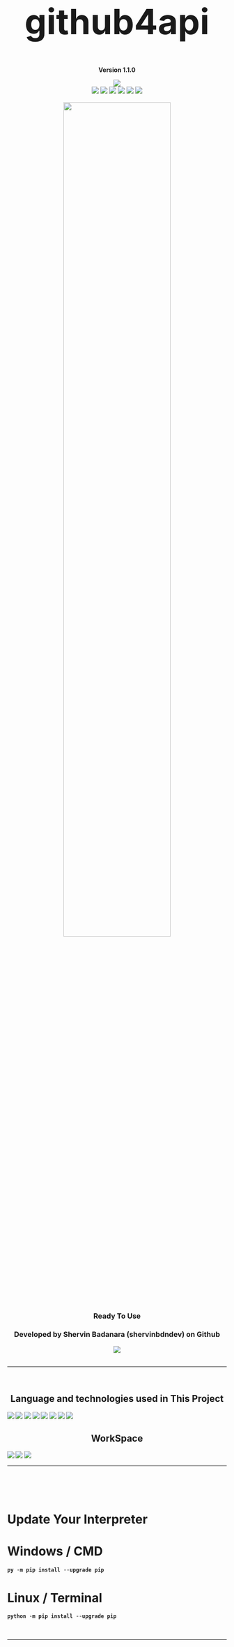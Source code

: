 <h1 align='center' style="font-size:5rem"><b>github4api</b></h1>
<p align='center'><b>Version 1.1.0</b></p>
<div align="center">
    <div align="center">
        <img src="https://img.shields.io/github/license/shervinbdndev/github4api.svg"></img>
    </div>
    <img src="https://img.shields.io/github/forks/shervinbdndev/github4api.svg"></img>
    <img src="https://img.shields.io/github/stars/shervinbdndev/github4api.svg"></img>
    <img src="https://img.shields.io/github/watchers/shervinbdndev/github4api.svg"></img>
    <img src="https://img.shields.io/github/issues-pr/shervinbdndev/github4api.svg"></img>
    <img src="https://img.shields.io/github/issues-pr-closed/shervinbdndev/github4api.svg"></img>
    <img src="https://img.shields.io/github/downloads/shervinbdndev/github4api/total.svg"></img>
</div>
<br>
<div align="center">
    <img style="display:block;margin-left:auto;margin-right:auto;width:70%;" src="https://github-readme-stats.vercel.app/api/pin/?username=shervinbdndev&repo=github4api&theme=dracula"></img>
</div>
<br>
<h3 align='center'>Ready To Use</h3>
<h3 align='center'>Developed by Shervin Badanara (shervinbdndev) on Github</h3>
<div align="center">
    <img src="https://forthebadge.com/images/badges/made-with-python.svg"></img>
</div>
<br>
<hr>
<br>
<h2 align='center'><b>Language and technologies used in This Project</h2>
<img src="https://img.shields.io/badge/Python-14354C?style=for-the-badge&logo=python&logoColor=white"></img>
<img src="https://img.shields.io/badge/Google_chrome-4285F4?style=for-the-badge&logo=Google-chrome&logoColor=white"></img>
<img src="https://img.shields.io/badge/Visual_Studio_Code-0078D4?style=for-the-badge&logo=visual%20studio%20code&logoColor=white"></img>
<img src="https://img.shields.io/badge/Linux-FCC624?style=for-the-badge&logo=linux&logoColor=black"></img>
<img src="https://img.shields.io/badge/Ubuntu-E95420?style=for-the-badge&logo=ubuntu&logoColor=white"></img>
<img src="https://img.shields.io/badge/GitHub-100000?style=for-the-badge&logo=github&logoColor=white"></img>
<img src="https://img.shields.io/badge/Stack_Overflow-FE7A16?style=for-the-badge&logo=stack-overflow&logoColor=white"></img>
<img src="https://img.shields.io/badge/Reddit-FF4500?style=for-the-badge&logo=reddit&logoColor=white"></img>

<br>
<h2 align='center'><b>WorkSpace</h2>
<img src="https://img.shields.io/badge/Intel-Core_i5_10700K-0071C5?style=for-the-badge&logo=intel&logoColor=white"></img>
<img src="https://img.shields.io/badge/NVIDIA-RTX2060 OC-76B900?style=for-the-badge&logo=nvidia&logoColor=white"></img>
<img src="https://img.shields.io/badge/Windows11-0078D6?style=for-the-badge&logo=windows&logoColor=white"></img>


<hr>

<br><br><br>
<h1 align='left'><b>Update Your Interpreter</b></h1>

# Windows / CMD

```python
py -m pip install --upgrade pip
```

# Linux / Terminal

```python
python -m pip install --upgrade pip
```
<br>

<hr>
<br><br><br>
<h1 align='left'><b>Installation</b></h1>
 
# Windows / CMD , Linux / Terminal
```python
pip install github4api
```
<h2 align='left'>or</h2>

```python
py -m pip install github4api
```

<br><br><br>
<h1 align='left'><b>Update Library</b></h1>
 
# Windows / CMD , Linux / Terminal
```python
pip install -U github4api
```

<h2 align='left'>or</h2>

```python
py -m pip install --upgrade github4api
```

<br>

<hr>
<br><br><br>
<h1 align='left'><b>Usage</b></h1>

<br>

```python
from github4api.scraper import Scrape # Scraper Class
from github4api.user_handler import UserHandler # User Handler Class
from github4api.request_handler import RequestHandler # Request Handler Class


def main():

    # UserHandler serializes the value you given to the username param
    # RequestHandler gets the Serialized data then sends a GET request to github servers and saves the page content in request variable

    request: RequestHandler = RequestHandler(
        url=UserHandler(username='shervinbdndev').serialize(),
    ).sendGetRequest(content=True)
    

    # Scrape gets the variable as an arg

    scraper: Scrape = Scrape(data=request)

    # then we start using API by calling the startApi method
    
    scraper.startApi(log=False) # log param is for safety, the default value is True but you can change it
    

    # After all of these steps now you're free to use the API

    print(scraper.followers)
    print(scraper.followings)
    print(scraper.biography)
    
    print(scraper.json_data) # get full json data of user


```
<h1 align='left'>Enjoy :)</h1>

<br>
<h3><b>Package Uploaded in PYPI :<a href="https://pypi.org/project/github4api/">Here</a></b></h3>